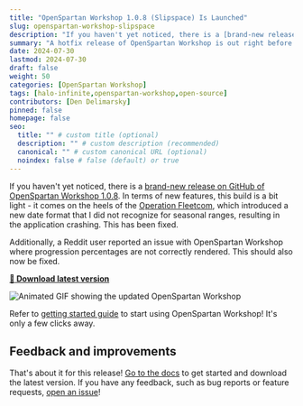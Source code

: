 ```yaml
---
title: "OpenSpartan Workshop 1.0.8 (Slipspace) Is Launched"
slug: openspartan-workshop-slipspace
description: "If you haven't yet noticed, there is a [brand-new release on GitHub of OpenSpartan Workshop 1.0.8](https://github.com/OpenSpartan/openspartan-workshop/releases/tag/1.0.8). In terms of new features, this build is a bit light - it comes on the heels of the Operation Fleetcom, which introduced a new date format that I did not recognize for seasonal ranges, resulting in the application crashing. This has been fixed."
summary: "A hotfix release of OpenSpartan Workshop is out right before the end of the month."
date: 2024-07-30
lastmod: 2024-07-30
draft: false
weight: 50
categories: [OpenSpartan Workshop]
tags: [halo-infinite,openspartan-workshop,open-source]
contributors: [Den Delimarsky]
pinned: false
homepage: false
seo:
  title: "" # custom title (optional)
  description: "" # custom description (recommended)
  canonical: "" # custom canonical URL (optional)
  noindex: false # false (default) or true
---
```


If you haven't yet noticed, there is a [brand-new release on GitHub of OpenSpartan Workshop 1.0.8](https://github.com/OpenSpartan/openspartan-workshop/releases/tag/1.0.8). In terms of new features, this build is a bit light - it comes on the heels of the [Operation Fleetcom](https://www.halowaypoint.com/news/fleetcom-operation-launch), which introduced a new date format that I did not recognize for seasonal ranges, resulting in the application crashing. This has been fixed.

Additionally, a Reddit user reported an issue with OpenSpartan Workshop where progression percentages are not correctly rendered. This should also now be fixed.

[**🚀 Download latest version**](https://github.com/OpenSpartan/openspartan-workshop/releases/download/1.0.8/OpenSpartan.Workshop.Installer.Bundle.exe)

![Animated GIF showing the updated OpenSpartan Workshop](images/blog/openspartan-workshop-slipspace/openspartan-workshop-latest.gif)

Refer to [getting started guide](https://www.openspartan.com/docs/workshop/guides/get-started/) to start using OpenSpartan Workshop! It's only a few clicks away.

## Feedback and improvements

That's about it for this release! [Go to the docs](/docs/workshop/guides/get-started/) to get started and download the latest version. If you have any feedback, such as bug reports or feature requests, [open an issue](https://github.com/OpenSpartan/openspartan-workshop/issues)!

